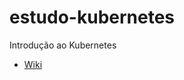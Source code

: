 # estudo-kubernetes
Introdução ao Kubernetes

* [Wiki](https://github.com/fsales/estudo-kubernetes/wiki)
